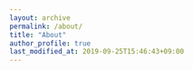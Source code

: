 ```yaml
---
layout: archive
permalink: /about/
title: "About"
author_profile: true
last_modified_at: 2019-09-25T15:46:43+09:00
---
```


